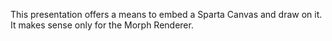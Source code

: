 This presentation offers a means to embed a Sparta Canvas and draw on it. It makes sense only for the Morph  Renderer.
